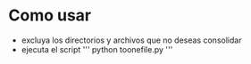 # Como usar

* excluya los directorios y archivos que no deseas consolidar
* ejecuta el script
  '''
  python toonefile.py
  '''
